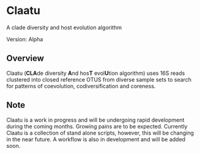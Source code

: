 Claatu
======
A clade diversity and host evolution algorithm

Version: Alpha

Overview
--------

Claatu (**CLA**de diversity **A**nd hos**T** evol**U**tion algorithm) uses 16S reads clustered into closed reference OTUS from diverse sample sets to search for patterns of coevolution, codiversification and coreness.

Note
----
Claatu is a work in progress and will be undergoing rapid development during the coming months. Growing pains are to be expected. Currently Claatu is a collection of stand alone scripts, however, this will be changing in the near future. A workflow is also in development and will be added soon. 
